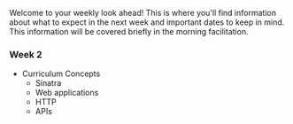 Welcome to your weekly look ahead! This is where you'll find information about what to expect in the next week and important dates to keep in mind. This information will be covered briefly in the morning facilitation.

### Week 2
* Curriculum Concepts
  - Sinatra
  - Web applications
  - HTTP
  - APIs
